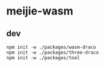 # meijie-wasm

## dev

```shell
npm init -w ./packages/wasm-draco
npm init -w ./packages/three-draco
npm init -w ./packages/tool
```